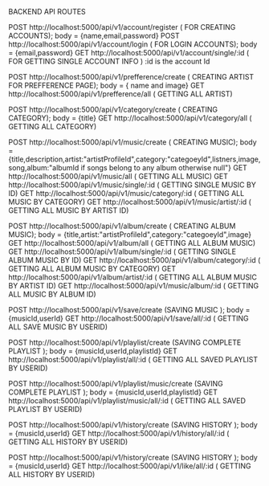 BACKEND API ROUTES


<!-- ACCOUNTS  -->
POST http://localhost:5000/api/v1/account/register ( FOR CREATING ACCOUNTS); body = {name,email,password}
POST http://localhost:5000/api/v1/account/login ( FOR LOGIN ACCOUNTS); body = {email,password}
GET http://localhost:5000/api/v1/account/single/:id ( FOR GETTING SINGLE ACCOUNT INFO ) :id is the account Id

<!-- CREATING ARTIST PTOFILE  -->
POST http://localhost:5000/api/v1/prefference/create ( CREATING ARTIST FOR PREFFERENCE PAGE); body = { name  and image}
GET http://localhost:5000/api/v1/prefference/all ( GETTING ALL ARTIST)

<!-- CREATING CATEGORY  -->
POST http://localhost:5000/api/v1/category/create ( CREATING CATEGORY); body = {title}
GET http://localhost:5000/api/v1/category/all ( GETTING ALL CATEGORY)

<!-- CREATING MUSIC  -->
POST http://localhost:5000/api/v1/music/create ( CREATING MUSIC); body = {title,description,artist:"artistProfileId",category:"categoeyId",listners,image,song,album:"albumId if songs belong to any album otherwise null"}
GET http://localhost:5000/api/v1/music/all ( GETTING ALL MUSIC)
GET http://localhost:5000/api/v1/music/single/:id ( GETTING SINGLE MUSIC BY ID)
GET http://localhost:5000/api/v1/music/category/:id  ( GETTING ALL MUSIC BY CATEGORY)
GET http://localhost:5000/api/v1/music/artist/:id ( GETTING ALL MUSIC BY ARTIST ID)


<!-- CREATING ALBUM MUSIC  -->
POST http://localhost:5000/api/v1/album/create ( CREATING ALBUM MUSIC); body = {title,artist:"artistProfileId",category:"categoeyId",image}
GET http://localhost:5000/api/v1/album/all ( GETTING ALL ALBUM MUSIC)
GET http://localhost:5000/api/v1/album/single/:id ( GETTING SINGLE ALBUM MUSIC BY ID)
GET http://localhost:5000/api/v1/album/category/:id  ( GETTING ALL ALBUM MUSIC BY CATEGORY)
GET http://localhost:5000/api/v1/album/artist/:id ( GETTING ALL ALBUM MUSIC BY ARTIST ID)
GET http://localhost:5000/api/v1/music/album/:id ( GETTING ALL MUSIC BY ALBUM ID)


<!-- SAVED MUSIC  -->
POST http://localhost:5000/api/v1/save/create (SAVING MUSIC ); body = {musicId,userId}
GET http://localhost:5000/api/v1/save/all/:id ( GETTING ALL SAVE MUSIC BY USERID)


<!-- USER PLAYLIST MUSIC  -->
POST http://localhost:5000/api/v1/playlist/create (SAVING COMPLETE PLAYLIST ); body = {musicId,userId,playlistId}
GET http://localhost:5000/api/v1/playlist/all/:id ( GETTING ALL SAVED PLAYLIST BY USERID)


<!-- USER SAVED MUSIC  -->
POST http://localhost:5000/api/v1/playlist/music/create (SAVING COMPLETE PLAYLIST ); body = {musicId,userId,playlistId}
GET http://localhost:5000/api/v1/playlist/music/all/:id ( GETTING ALL SAVED PLAYLIST BY USERID)


<!-- USER HISTORY   -->
POST http://localhost:5000/api/v1/history/create (SAVING HISTORY ); body = {musicId,userId}
GET http://localhost:5000/api/v1/history/all/:id ( GETTING ALL HISTORY BY USERID)



<!-- USER LIKE   -->
POST http://localhost:5000/api/v1/history/create (SAVING HISTORY ); body = {musicId,userId}
GET http://localhost:5000/api/v1/like/all/:id ( GETTING ALL HISTORY BY USERID)